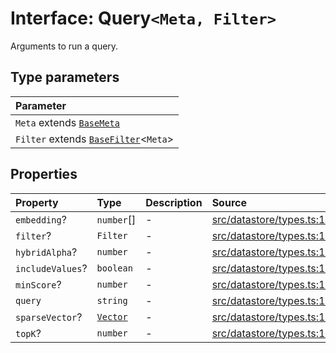 # Interface: Query`<Meta, Filter>`

Arguments to run a query.

## Type parameters

| Parameter |
| :------ |
| `Meta` extends [`BaseMeta`](../type-aliases/BaseMeta.md) |
| `Filter` extends [`BaseFilter`](../type-aliases/BaseFilter.md)\<`Meta`\> |

## Properties

| Property | Type | Description | Source |
| :------ | :------ | :------ | :------ |
| `embedding`? | `number`[] | - | [src/datastore/types.ts:124](https://github.com/colelawrence/dexter/blob/6b94c49/src/datastore/types.ts#L124) |
| `filter`? | `Filter` | - | [src/datastore/types.ts:128](https://github.com/colelawrence/dexter/blob/6b94c49/src/datastore/types.ts#L128) |
| `hybridAlpha`? | `number` | - | [src/datastore/types.ts:130](https://github.com/colelawrence/dexter/blob/6b94c49/src/datastore/types.ts#L130) |
| `includeValues`? | `boolean` | - | [src/datastore/types.ts:129](https://github.com/colelawrence/dexter/blob/6b94c49/src/datastore/types.ts#L129) |
| `minScore`? | `number` | - | [src/datastore/types.ts:127](https://github.com/colelawrence/dexter/blob/6b94c49/src/datastore/types.ts#L127) |
| `query` | `string` | - | [src/datastore/types.ts:123](https://github.com/colelawrence/dexter/blob/6b94c49/src/datastore/types.ts#L123) |
| `sparseVector`? | [`Vector`](../../Model/namespaces/SparseVector/type-aliases/Vector.md) | - | [src/datastore/types.ts:125](https://github.com/colelawrence/dexter/blob/6b94c49/src/datastore/types.ts#L125) |
| `topK`? | `number` | - | [src/datastore/types.ts:126](https://github.com/colelawrence/dexter/blob/6b94c49/src/datastore/types.ts#L126) |
